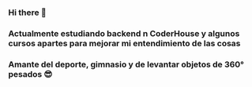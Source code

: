 ### Hi there 👋

<!--
**GeneralB5/GeneralB5** is a ✨ _special_ ✨ repository because its `README.md` (this file) appears on your GitHub profile.

Here are some ideas to get you started:

- 🔭 I’m currently working on ...
- 🌱 I’m currently learning ...
- 👯 I’m looking to collaborate on ...
- 🤔 I’m looking for help with ...
- 💬 Ask me about ...
- 📫 How to reach me: ...
- 😄 Pronouns: ...
- ⚡ Fun fact: ...
-->
### Actualmente estudiando backend n CoderHouse y algunos cursos apartes para mejorar mi entendimiento de las cosas </br>
### Amante del deporte, gimnasio y de levantar objetos de 360° pesados 😎  
